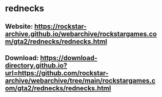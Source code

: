 # rednecks
## Website: https://rockstar-archive.github.io/webarchive/rockstargames.com/gta2/rednecks/rednecks.html

## Download: https://download-directory.github.io?url=https://github.com/rockstar-archive/webarchive/tree/main/rockstargames.com/gta2/rednecks/rednecks.html
